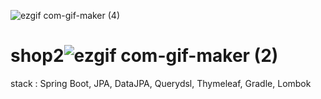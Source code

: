 ![ezgif com-gif-maker (4)](https://user-images.githubusercontent.com/69129562/202893022-72b026d6-872c-4ea9-bbf9-8a4b88124441.gif)

# shop2![ezgif com-gif-maker (2)](https://user-images.githubusercontent.com/69129562/202707916-c2af8ab4-241a-4145-bd25-16bd4b11295a.gif)

stack : Spring Boot, JPA, DataJPA, Querydsl, Thymeleaf, Gradle, Lombok
